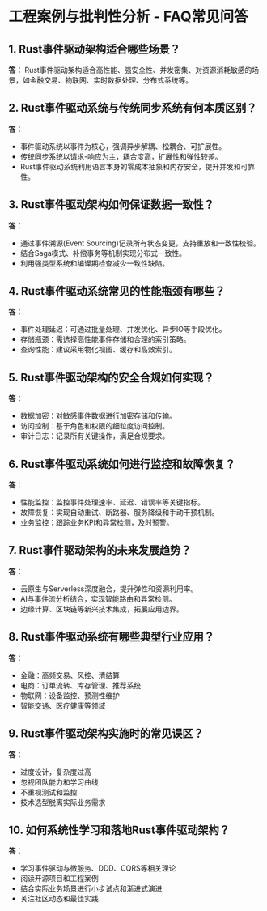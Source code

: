 # 工程案例与批判性分析 - FAQ常见问答

## 1. Rust事件驱动架构适合哪些场景？

**答：**
Rust事件驱动架构适合高性能、强安全性、并发密集、对资源消耗敏感的场景，如金融交易、物联网、实时数据处理、分布式系统等。

## 2. Rust事件驱动系统与传统同步系统有何本质区别？

**答：**

- 事件驱动系统以事件为核心，强调异步解耦、松耦合、可扩展性。
- 传统同步系统以请求-响应为主，耦合度高，扩展性和弹性较差。
- Rust事件驱动系统利用语言本身的零成本抽象和内存安全，提升并发和可靠性。

## 3. Rust事件驱动架构如何保证数据一致性？

**答：**

- 通过事件溯源(Event Sourcing)记录所有状态变更，支持重放和一致性校验。
- 结合Saga模式、补偿事务等机制实现分布式一致性。
- 利用强类型系统和编译期检查减少一致性缺陷。

## 4. Rust事件驱动系统常见的性能瓶颈有哪些？

**答：**

- 事件处理延迟：可通过批量处理、并发优化、异步IO等手段优化。
- 存储瓶颈：需选择高性能事件存储和合理的索引策略。
- 查询性能：建议采用物化视图、缓存和高效索引。

## 5. Rust事件驱动架构的安全合规如何实现？

**答：**

- 数据加密：对敏感事件数据进行加密存储和传输。
- 访问控制：基于角色和权限的细粒度访问控制。
- 审计日志：记录所有关键操作，满足合规要求。

## 6. Rust事件驱动系统如何进行监控和故障恢复？

**答：**

- 性能监控：监控事件处理速率、延迟、错误率等关键指标。
- 故障恢复：实现自动重试、断路器、服务降级和手动干预机制。
- 业务监控：跟踪业务KPI和异常检测，及时预警。

## 7. Rust事件驱动架构的未来发展趋势？

**答：**

- 云原生与Serverless深度融合，提升弹性和资源利用率。
- AI与事件流分析结合，实现智能路由和异常检测。
- 边缘计算、区块链等新兴技术集成，拓展应用边界。

## 8. Rust事件驱动系统有哪些典型行业应用？

**答：**

- 金融：高频交易、风控、清结算
- 电商：订单流转、库存管理、推荐系统
- 物联网：设备监控、预测性维护
- 智能交通、医疗健康等领域

## 9. Rust事件驱动架构实施时的常见误区？

**答：**

- 过度设计，复杂度过高
- 忽视团队能力和学习曲线
- 不重视测试和监控
- 技术选型脱离实际业务需求

## 10. 如何系统性学习和落地Rust事件驱动架构？

**答：**

- 学习事件驱动与微服务、DDD、CQRS等相关理论
- 阅读开源项目和工程案例
- 结合实际业务场景进行小步试点和渐进式演进
- 关注社区动态和最佳实践
